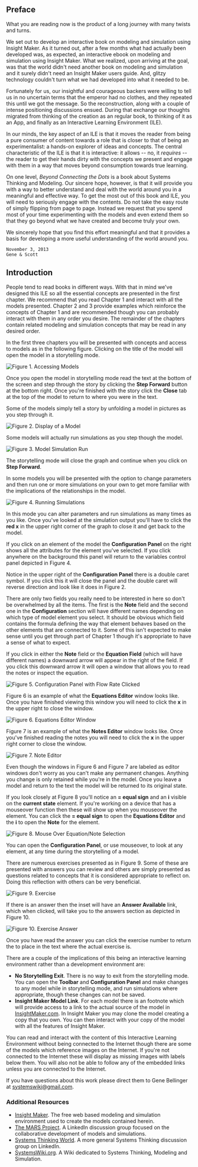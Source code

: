 ## Preface ##

What you are reading now is the product of a long journey with many twists and turns.

We set out to develop an interactive book on modeling and simulation using Insight Maker. As it turned out, after a few months what had actually been developed was, as expected, an interactive ebook on modeling and simulation using Insight Maker. What we realized, upon arriving at the goal, was that the world didn't need another book on modeling and simulation and it surely didn't need an Insight Maker users guide. And, glitzy technology couldn't turn what we had developed into what it needed to be.

Fortunately for us, our insightful and courageous backers were willing to tell us in no uncertain terms that the emperor had no clothes, and they repeated this until we got the message. So the reconstruction, along with a couple of intense positioning discussions ensued. During that exchange our thoughts migrated from thinking of the creation as an regular book, to thinking of it as an App, and finally as an Interactive Learning Environment (ILE).

In our minds, the key aspect of an ILE is that it moves the reader from being a pure consumer of content towards a role that is closer to that of being an experimentalist: a hands-on explorer of ideas and concepts. The central characteristic of the ILE is that it is interactive: it allows -- no, it *requires* -- the reader to get their hands dirty with the concepts we present and engage with them in a way that moves beyond consumption towards true learning.

On one level, *Beyond Connecting the Dots* is a book about Systems Thinking and Modeling. Our sincere hope, however, is that it will provide you with a way to better understand and deal with the world around you in a meaningful and effective way. To get the most out of this book and ILE, you will need to seriously engage with the contents. Do not take the easy route of simply flipping from page to page. Instead we request that you spend most of your time experimenting with the models and even extend them so that they go beyond what we have created and become truly your own.

We sincerely hope that you find this effort meaningful and that it provides a basis for developing a more useful understanding of the world around you.

~~~~~
November 3, 2013
Gene & Scott
~~~~~

## Introduction ##

People tend to read books in different ways. With that in mind we've designed this ILE so all the essential concepts are presented in the first chapter. We recommend that you read Chapter 1 and interact with all the models presented. Chapter 2 and 3 provide examples which reinforce the concepts of Chapter 1 and are recommended though you can probably interact with them in any order you desire. The remainder of the chapters contain related modeling and simulation concepts that may be read in any desired order.

In the first three chapters you will be presented with concepts and access to models as in the following figure. Clicking on the title of the model will open the model in a storytelling mode.

![Figure 1. Accessing Models](00-intro-01.png)

Once you open the model in storytelling mode read the text at the bottom of the screen and step through the story by clicking the **Step Forward** button at the bottom right. Once you're finished with the story click the **Close** tab at the top of the model to return to where you were in the text.

Some of the models simply tell a story by unfolding a model in pictures as you step through it.

![Figure 2. Display of a Model](00-intro-02.png)

Some models will actually run simulations as you step though the model. 

![Figure 3. Model Simulation Run](00-intro-03.png)

The storytelling mode will close the graph and continue when you click on **Step Forward**.

In some models you will be presented with the option to change parameters and then run one or more simulations on your own to get more familiar with the implications of the relationships in the model.

![Figure 4. Running Simulations](00-intro-04.png)

In this mode you can alter parameters and run simulations as many times as you like. Once you've looked at the simulation output you'll have to click the **red x** in the upper right corner of the graph to close it and get back to the model.

If you click on an element of the model the **Configuration Panel** on the right shows all the attributes for the element you've selected. If you click anywhere on the background this panel will return to the variables control panel depicted in Figure 4.

Notice in the upper right of the **Configuration Panel** there is a double caret symbol. If you click this it will close the panel and the double caret will reverse direction and look like it does in Figure 2.

There are only two fields you really need to be interested in here so don't be overwhelmed by all the items. The first is the **Note** field and the second one in the **Configuration** section will have different names depending on which type of model element you select. It should be obvious which field contains the formula defining the way that element behaves based on the other elements that are connected to it. Some of this isn't expected to make sense until you get through part of Chapter 1 though it's appropriate to have a sense of what to expect.

If you click in either the **Note** field or the **Equation Field** (which will have different names) a downward arrow will appear in the right of the field. If you click this downward arrow it will open a window that allows you to read the notes or inspect the equation.

![Figure 5. Configuration Panel with Flow Rate Clicked](00-intro-05.png)

Figure 6 is an example of what the **Equations Editor** window looks like. Once you have finished viewing this window you will need to click the **x** in the upper right to close the window.

![Figure 6. Equations Editor Window](00-intro-06.png)

Figure 7 is an example of what the **Notes Editor** window looks like. Once you've finished reading the notes you will need to click the **x** in the upper right corner to close the window.

![Figure 7. Note Editor](00-intro-07.png)

Even though the windows in Figure 6 and Figure 7 are labeled as editor windows don't worry as you can't make any permanent changes. Anything you change is only retained while you're in the model. Once you leave a model and return to the text the model will be returned to its original state.

If you look closely at Figure 8 you'll notice an **= equal sign** and an **i** visible on the **current state** element. If you're working on a device that has a mouseover function then these will show up when you mouseover the element. You can click the **= equal sign** to open the **Equations Editor** and the **i** to open the **Note** for the element.

![Figure 8. Mouse Over Equation/Note Selection](00-intro-08.png)

You can open the **Configuration Panel**, or use mouseover, to look at any element, at any time during the storytelling of a model.

There are numerous exercises presented as in Figure 9. Some of these are presented with answers you can review and others are simply presented as questions related to concepts that it is considered appropriate to reflect on. Doing this reflection with others can be very beneficial.

![Figure 9. Exercise](00-intro-09.png)

If there is an answer then the inset will have an **Answer Available** link, which when clicked, will take you to the answers section as depicted in Figure 10.

![Figure 10. Exercise Answer](00-intro-10.png)

Once you have read the answer you can click the exercise number to return the to place in the text where the actual exercise is.

There are a couple of the implications of this being an interactive learning environment rather than a development environment are:

- **No Storytelling Exit**. There is no way to exit from the storytelling mode. You can open the **Toolbar** and **Configuration Panel** and make changes to any model while in storytelling mode, and run simulations where appropriate, though these changes can not be saved.
- **Insight Maker Model Link**. For each model there is an footnote which will provide access to a link to the actual source of the model in [InsightMaker.com](http://insightmaker.com/). In Insight Maker you may clone the model creating a copy that you own. You can then interact with your copy of the model with all the features of Insight Maker.

You can read and interact with the content of this Interactive Learning Environment without being connected to the Internet though there are some of the models which reference images on the Internet. If you're not connected to the Internet these will display as missing images with labels below them. You will also not be able to follow any of the embedded links unless you are connected to the Internet.

If you have questions about this work please direct them to Gene Bellinger at [systemswiki@gmail.com](mailto:systemswiki@gmail.com).

### Additional Resources ###

- [Insight Maker](http://insightmaker.com/). The free web based modeling and simulation environment used to create the models contained herein.
- [The MARS Project](http://www.linkedin.com/groups/MARS-Project-5180568). A LinkedIn discussion group focused on the collaborative development of models and simulations.
- [Systems Thinking World](http://www.linkedin.com/groups/Systems-Thinking-World-2639211). A more general Systems Thinking discussion group on LinkedIn.
- [SystemsWiki.org](http://www.systemswiki.org/). A Wiki dedicated to Systems Thinking, Modeling and Simulation.